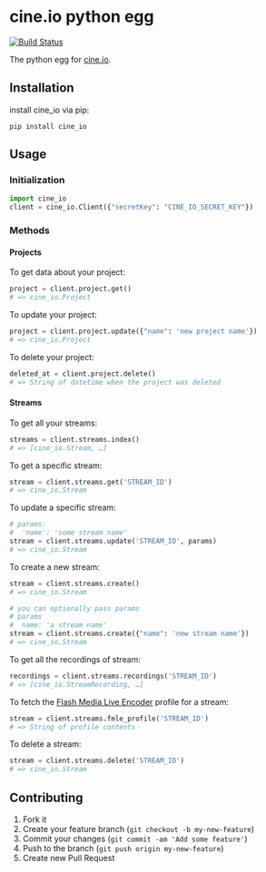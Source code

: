 # cine.io python egg

[![Build Status](https://travis-ci.org/cine-io/cineio-python.svg?branch=master)](https://travis-ci.org/cine-io/cineio-python)

The python egg for [cine.io](cine.io).

## Installation

install cine_io via pip:

    pip install cine_io

## Usage

### Initialization

```python
import cine_io
client = cine_io.Client({"secretKey": "CINE_IO_SECRET_KEY"})
```

### Methods

#### Projects

To get data about your project:

```python
project = client.project.get()
# => cine_io.Project
```

To update your project:

```python
project = client.project.update({"name": 'new project name'})
# => cine_io.Project
```

To delete your project:

```python
deleted_at = client.project.delete()
# => String of datetime when the project was deleted
```

#### Streams

To get all your streams:

```python
streams = client.streams.index()
# => [cine_io.Stream, …]
```

To get a specific stream:

```python
stream = client.streams.get('STREAM_ID')
# => cine_io.Stream
```

To update a specific stream:

```python
# params:
#  'name': 'some stream name'
stream = client.streams.update('STREAM_ID', params)
# => cine_io.Stream
```

To create a new stream:

```python
stream = client.streams.create()
# => cine_io.Stream
```

```python
# you can optionally pass params
# params
#  name: 'a stream name'
stream = client.streams.create({"name": 'new stream name'})
# => cine_io.Stream
```

To get all the recordings of stream:

```python
recordings = client.streams.recordings('STREAM_ID')
# => [cine_io.StreamRecording, …]
```


To fetch the [Flash Media Live Encoder](http://www.adobe.com/products/flash-media-encoder.html) profile for a stream:

```python
stream = client.streams.fmle_profile('STREAM_ID')
# => String of profile contents
```

To delete a stream:

```python
stream = client.streams.delete('STREAM_ID')
# => cine_io.Stream
```

## Contributing

1. Fork it
2. Create your feature branch (`git checkout -b my-new-feature`)
3. Commit your changes (`git commit -am 'Add some feature'`)
4. Push to the branch (`git push origin my-new-feature`)
5. Create new Pull Request
